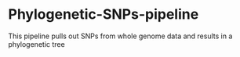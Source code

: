 # Phylogenetic-SNPs-pipeline
This pipeline pulls out SNPs from whole genome data and results in a phylogenetic tree
